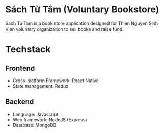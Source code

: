 # Sách Từ Tâm (Voluntary Bookstore)
Sach Tu Tam is a book store application designed for Thien Nguyen Sinh Vien voluntary organization to sell books and raise fund.
# Techstack
## Frontend
- Cross-platform Framework: React Native
- State management: Redux
## Backend
- Language: Javascript
- Web framework: NodeJS (Express)
- Database: MongoDB
